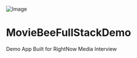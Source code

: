 ![Image](![Image](http://url/a.png))

# MovieBeeFullStackDemo
Demo App Built for RightNow Media Interview
